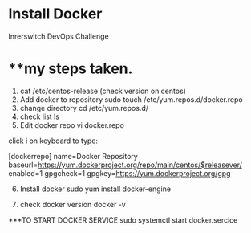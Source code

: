 # Install Docker
Inrerswitch DevOps Challenge

**my steps taken.
============================

1. cat /etc/centos-release (check version on centos)
2. Add docker to repository
   sudo touch /etc/yum.repos.d/docker.repo
3. change directory
	cd /etc/yum.repos.d/
4. check list 
	ls
5. Edit docker repo
	vi docker.repo

click i on keyboard to type:

[dockerrepo]
name=Docker Repository
baseurl=https://yum.dockerproject.org/repo/main/centos/$releasever/
enabled=1
gpgcheck=1
gpgkey=https://yum.dockerproject.org/gpg

6. Install docker
	sudo yum install docker-engine

7. check docker version
	docker -v


***TO START DOCKER SERVICE
	sudo systemctl start docker.sercice
